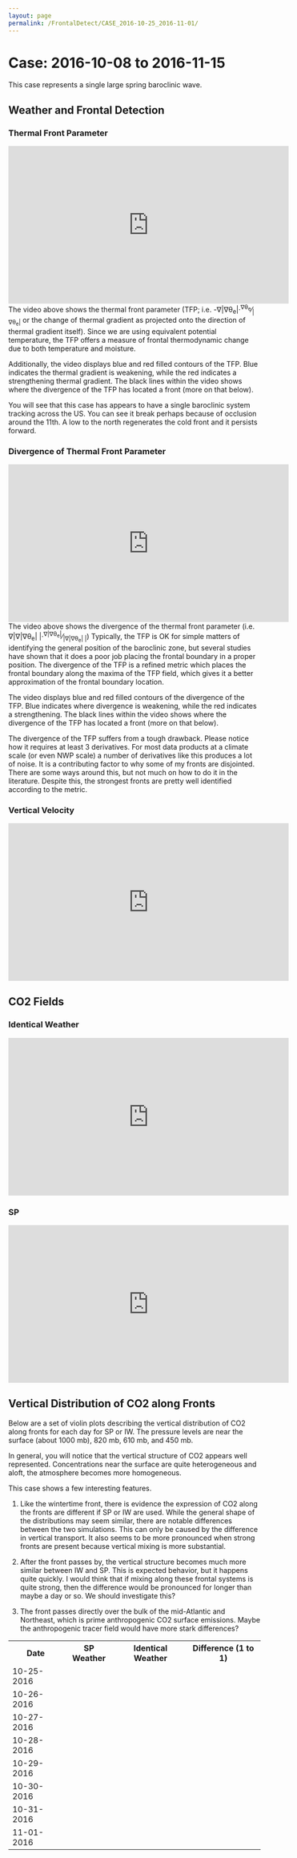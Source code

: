 ```yaml
---
layout: page
permalink: /FrontalDetect/CASE_2016-10-25_2016-11-01/
---
```

<h1>Case: 2016-10-08 to 2016-11-15</h1>
This case represents a single large spring baroclinic wave.
<h2>Weather and Frontal Detection</h2>
<h3> Thermal Front Parameter </h3>
<iframe width="560" height="315" src="https://www.youtube.com/embed/gzMUfu7uVfU" title="YouTube video player" frameborder="0" allow="accelerometer; autoplay; clipboard-write; encrypted-media; gyroscope; picture-in-picture" allowfullscreen></iframe>
The video above shows the thermal front parameter (TFP; i.e. -&nabla;|&nabla;&theta;<sub>e</sub>|&middot;<sup>&nabla;&theta;<sub>e</sub></sup>&frasl;<sub>|&nabla;&theta;<sub>e</sub>|</sub> or the change of thermal gradient as projected onto the direction of thermal gradient itself).   Since we are using equivalent potential temperature, the TFP offers a measure of frontal thermodynamic change due to both temperature and moisture.

Additionally, the video displays blue and red filled contours of the TFP.  Blue indicates the thermal gradient is weakening, while the red indicates a strengthening thermal gradient.   The black lines within the video shows where the divergence of the TFP has located a front (more on that below).  

You will see that this case has appears to have a single baroclinic system tracking across the US.  You can see it break perhaps because of occlusion around the 11th.  A low to the north regenerates the cold front and it persists forward.


<h3> Divergence of Thermal Front Parameter </h3>
<iframe width="560" height="315" src="https://www.youtube.com/embed/CkQryHPSEN4" title="YouTube video player" frameborder="0" allow="accelerometer; autoplay; clipboard-write; encrypted-media; gyroscope; picture-in-picture" allowfullscreen></iframe>
The video above shows the divergence of the thermal front parameter (i.e. &nabla;|&nabla;|&nabla;&theta;<sub>e</sub>| |&middot;<sup>&nabla;|&nabla;&theta;<sub>e</sub>|</sup>&frasl;<sub>|&nabla;|&nabla;&theta;<sub>e</sub>| |</sub>) Typically, the TFP is OK for simple matters of identifying the general position of the baroclinic zone, but several studies have shown that it does a poor job placing the frontal boundary in a proper position.  The divergence of the TFP is a refined metric which places the frontal boundary along the maxima of the TFP field, which gives it a better approximation of the frontal boundary location.

The video displays blue and red filled contours of the divergence of the TFP.  Blue indicates where divergence is weakening, while the red indicates a strengthening.   The black lines within the video shows where the divergence of the TFP has located a front (more on that below).  

The divergence of the TFP suffers from a tough drawback.  Please notice how it requires at least 3 derivatives.  For most data products at a climate scale (or even NWP scale) a number of derivatives like this produces a lot of noise.  It is a contributing factor to why some of my fronts are disjointed.   There are some ways around this, but not much on how to do it in the literature.  Despite this, the strongest fronts are pretty well identified according to the metric.

<h3> Vertical Velocity </h3>
<iframe width="560" height="315" src="https://www.youtube.com/embed/xGA1Sl0mhQM" title="YouTube video player" frameborder="0" allow="accelerometer; autoplay; clipboard-write; encrypted-media; gyroscope; picture-in-picture" allowfullscreen></iframe>

<h2> CO2 Fields </h2>
<h3>Identical Weather</h3>
<iframe width="560" height="315" src="https://www.youtube.com/embed/GeTQxxaBjMI" title="YouTube video player" frameborder="0" allow="accelerometer; autoplay; clipboard-write; encrypted-media; gyroscope; picture-in-picture" allowfullscreen></iframe>
<h3>SP</h3>
<iframe width="560" height="315" src="https://www.youtube.com/embed/UlmTGN10fJM" title="YouTube video player" frameborder="0" allow="accelerometer; autoplay; clipboard-write; encrypted-media; gyroscope; picture-in-picture" allowfullscreen></iframe>

<h2> Vertical Distribution of CO2 along Fronts </h2>
Below are a set of violin plots describing the vertical distribution of CO2 along fronts for each day for SP or IW.  The pressure levels are near the surface (about 1000 mb), 820 mb, 610 mb, and 450 mb.  

In general, you will notice that the vertical structure of CO2 appears well represented.   Concentrations near the surface are quite heterogeneous and aloft, the atmosphere becomes more homogeneous.

This case shows a few interesting features.  
1) Like the wintertime front, there is evidence the expression of CO2 along the fronts are different if SP or IW are used.  While the general shape of the distributions may seem similar, there are notable differences between the two simulations.  This can only be caused by the difference in vertical transport.  It also seems to be more pronounced when strong fronts are present because vertical mixing is more substantial.  

2) After the front passes by, the vertical structure becomes much more similar between IW and SP.  This is expected behavior, but it happens quite quickly.  I would think that if mixing along these frontal systems is quite strong, then the difference would be pronounced for longer than maybe a day or so.  We should investigate this?

3) The front passes directly over the bulk of the mid-Atlantic and Northeast, which is prime anthropogenic CO2 surface emissions.  Maybe the anthropogenic tracer field would have more stark differences?

<table style="width:100%">
<tr>
  <th>Date </th>
  <th>SP Weather </th>
  <th>Identical Weather </th>
  <th>Difference (1 to 1) </th>
</tr>
<tr>
  <td>
    10-25-2016
  </td>
  <td>
    <img src="{{ site.url }}/frontal_detection_cases/CASE_2016-10-25_2016-11-01/SP_IMGS/co2_distribution_vertical_2016-10-25.png" alt>
    </td>
    <td>
      <img src="{{ site.url }}/frontal_detection_cases/CASE_2016-10-25_2016-11-01/IW_IMGS/co2_distribution_vertical_2016-10-25.png" alt>
    </td>
    <td>
      <img src="{{ site.url }}/frontal_detection_cases/CASE_2016-10-25_2016-11-01/DIFF_IMGS/co2_distribution_vertical_DIFFERENCE_2016-10-25.png" alt>
    </td>
</tr>

<tr>
  <td>
    10-26-2016
  </td>
  <td>
    <img src="{{ site.url }}/frontal_detection_cases/CASE_2016-10-25_2016-11-01/SP_IMGS/co2_distribution_vertical_2016-10-26.png" alt>
    </td>
    <td>
      <img src="{{ site.url }}/frontal_detection_cases/CASE_2016-10-25_2016-11-01/IW_IMGS/co2_distribution_vertical_2016-10-26.png" alt>
    </td>
    <td>
      <img src="{{ site.url }}/frontal_detection_cases/CASE_2016-10-25_2016-11-01/DIFF_IMGS/co2_distribution_vertical_DIFFERENCE_2016-10-26.png" alt>
    </td>
</tr>

<tr>
  <td>
    10-27-2016
  </td>
  <td>
    <img src="{{ site.url }}/frontal_detection_cases/CASE_2016-10-25_2016-11-01/SP_IMGS/co2_distribution_vertical_2016-10-27.png" alt>
    </td>
    <td>
      <img src="{{ site.url }}/frontal_detection_cases/CASE_2016-10-25_2016-11-01/IW_IMGS/co2_distribution_vertical_2016-10-27.png" alt>
    </td>
    <td>
      <img src="{{ site.url }}/frontal_detection_cases/CASE_2016-10-25_2016-11-01/DIFF_IMGS/co2_distribution_vertical_DIFFERENCE_2016-10-27.png" alt>
    </td>
</tr>

<tr>
  <td>
    10-28-2016
  </td>
  <td>
    <img src="{{ site.url }}/frontal_detection_cases/CASE_2016-10-25_2016-11-01/SP_IMGS/co2_distribution_vertical_2016-10-28.png" alt>
    </td>
    <td>
      <img src="{{ site.url }}/frontal_detection_cases/CASE_2016-10-25_2016-11-01/IW_IMGS/co2_distribution_vertical_2016-10-28.png" alt>
    </td>
    <td>
      <img src="{{ site.url }}/frontal_detection_cases/CASE_2016-10-25_2016-11-01/DIFF_IMGS/co2_distribution_vertical_DIFFERENCE_2016-10-28.png" alt>
    </td>
</tr>

<tr>
  <td>
    10-29-2016
  </td>
  <td>
    <img src="{{ site.url }}/frontal_detection_cases/CASE_2016-10-25_2016-11-01/SP_IMGS/co2_distribution_vertical_2016-10-29.png" alt>
    </td>
    <td>
      <img src="{{ site.url }}/frontal_detection_cases/CASE_2016-10-25_2016-11-01/IW_IMGS/co2_distribution_vertical_2016-10-29.png" alt>
    </td>
    <td>
      <img src="{{ site.url }}/frontal_detection_cases/CASE_2016-10-25_2016-11-01/DIFF_IMGS/co2_distribution_vertical_DIFFERENCE_2016-10-29.png" alt>
    </td>
</tr>

<tr>
  <td>
    10-30-2016
  </td>
  <td>
    <img src="{{ site.url }}/frontal_detection_cases/CASE_2016-10-25_2016-11-01/SP_IMGS/co2_distribution_vertical_2016-10-30.png" alt>
    </td>
    <td>
      <img src="{{ site.url }}/frontal_detection_cases/CASE_2016-10-25_2016-11-01/IW_IMGS/co2_distribution_vertical_2016-10-30.png" alt>
    </td>
    <td>
      <img src="{{ site.url }}/frontal_detection_cases/CASE_2016-10-25_2016-11-01/DIFF_IMGS/co2_distribution_vertical_DIFFERENCE_2016-10-30.png" alt>
    </td>
</tr>

<tr>
  <td>
    10-31-2016
  </td>
  <td>
    <img src="{{ site.url }}/frontal_detection_cases/CASE_2016-10-25_2016-11-01/SP_IMGS/co2_distribution_vertical_2016-10-31.png" alt>
    </td>
    <td>
      <img src="{{ site.url }}/frontal_detection_cases/CASE_2016-10-25_2016-11-01/IW_IMGS/co2_distribution_vertical_2016-10-31.png" alt>
    </td>
    <td>
      <img src="{{ site.url }}/frontal_detection_cases/CASE_2016-10-25_2016-11-01/DIFF_IMGS/co2_distribution_vertical_DIFFERENCE_2016-10-31.png" alt>
    </td>
</tr>

<tr>
  <td>
    11-01-2016
  </td>
  <td>
    <img src="{{ site.url }}/frontal_detection_cases/CASE_2016-10-25_2016-11-01/SP_IMGS/co2_distribution_vertical_2016-11-01.png" alt>
    </td>
    <td>
      <img src="{{ site.url }}/frontal_detection_cases/CASE_2016-10-25_2016-11-01/IW_IMGS/co2_distribution_vertical_2016-11-01.png" alt>
    </td>
    <td>
      <img src="{{ site.url }}/frontal_detection_cases/CASE_2016-10-25_2016-11-01/DIFF_IMGS/co2_distribution_vertical_DIFFERENCE_2016-11-01.png" alt>
    </td>
</tr>

</table>
